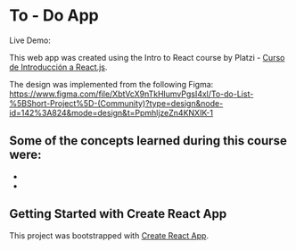 # To - Do App
Live Demo: 

This web app was created using the Intro to React course by Platzi - [Curso de Introducción a React.js](https://platzi.com/reactjs).

The design was implemented from the following Figma: https://www.figma.com/file/XbtVcX9nTkHlumvPgsI4xl/To-do-List-%5BShort-Project%5D-(Community)?type=design&node-id=142%3A824&mode=design&t=PpmhljzeZn4KNXIK-1

Some of the concepts learned during this course were:
-
-
-


## Getting Started with Create React App

This project was bootstrapped with [Create React App](https://github.com/facebook/create-react-app).

